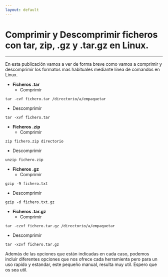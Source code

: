 ```yaml
---
layout: default
---
```


# [](#header-1)Comprimir y Descomprimir ficheros con tar, zip, .gz y .tar.gz en Linux.
***

En esta publicación vamos a ver de forma breve como vamos a comprimir y descomprimir los formatos mas habituales mediante línea de comandos en Linux.

- **Ficheros .tar**
  - Comprimir
```
tar -cvf fichero.tar /directorio/a/empaquetar
```
  - Descomprimir
```
tar -xvf fichero.tar
```


- **Ficheros .zip**
  - Comprimir
```
zip fichero.zip directorio
```
  - Descomprimir
```
unzip fichero.zip
```


- **Ficheros .gz**
  - Comprimir
```
gzip -9 fichero.txt
```
  - Descomprimir
```
gzip -d fichero.txt.gz
```


- **Ficheros .tar.gz**
  - Comprimir
```
tar -czvf fichero.tar.gz /directorio/a/empaquetar
```
  - Descomprimir
```
tar -xzvf fichero.tar.gz
```


Además de las opciones que están indicadas en cada caso, podemos incluir diferentes opciones que nos ofrece cada herramienta pero para un uso rapido y estandar, este pequeño manual, resulta muy util.
Espero que os sea util.
